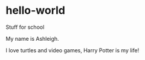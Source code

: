 # hello-world
Stuff for school

My name is Ashleigh.

I love turtles and video games, Harry Potter is my life!

